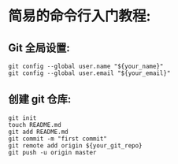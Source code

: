 # 简易的命令行入门教程:

## Git 全局设置:
```shell
git config --global user.name "${your_name}"
git config --global user.email "${your_email}"
```

## 创建 git 仓库:
```shell
git init
touch README.md
git add README.md
git commit -m "first commit"
git remote add origin ${your_git_repo}
git push -u origin master
```
